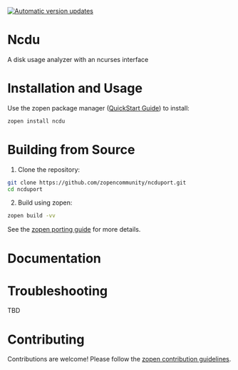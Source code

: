 [![Automatic version updates](https://github.com/ZOSOpenTools/ncduport/actions/workflows/bump.yml/badge.svg)](https://github.com/ZOSOpenTools/ncduport/actions/workflows/bump.yml)

# Ncdu

A disk usage analyzer with an ncurses interface

# Installation and Usage

Use the zopen package manager ([QuickStart Guide](https://zopen.community/#/Guides/QuickStart)) to install:
```bash
zopen install ncdu
```

# Building from Source

1. Clone the repository:
```bash
git clone https://github.com/zopencommunity/ncduport.git
cd ncduport
```
2. Build using zopen:
```bash
zopen build -vv
```

See the [zopen porting guide](https://zopen.community/#/Guides/Porting) for more details.

# Documentation


# Troubleshooting
TBD

# Contributing
Contributions are welcome! Please follow the [zopen contribution guidelines](https://github.com/zopencommunity/meta/blob/main/CONTRIBUTING.md).
